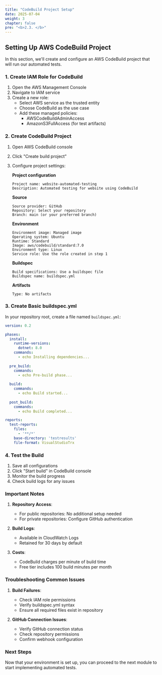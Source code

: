 ```yaml
---
title: "CodeBuild Project Setup"
date: 2025-07-04
weight: 3
chapter: false
pre: "<b>2.3. </b>"
---
```


## Setting Up AWS CodeBuild Project

In this section, we'll create and configure an AWS CodeBuild project that will run our automated tests.

### 1. Create IAM Role for CodeBuild

1. Open the AWS Management Console
2. Navigate to IAM service
3. Create a new role:
   - Select AWS service as the trusted entity
   - Choose CodeBuild as the use case
   - Add these managed policies:
     - AWSCodeBuildAdminAccess
     - AmazonS3FullAccess (for test artifacts)

### 2. Create CodeBuild Project

1. Open AWS CodeBuild console
2. Click "Create build project"
3. Configure project settings:

   **Project configuration**
   ```
   Project name: website-automated-testing
   Description: Automated testing for website using CodeBuild
   ```

   **Source**
   ```
   Source provider: GitHub
   Repository: Select your repository
   Branch: main (or your preferred branch)
   ```

   **Environment**
   ```
   Environment image: Managed image
   Operating system: Ubuntu
   Runtime: Standard
   Image: aws/codebuild/standard:7.0
   Environment type: Linux
   Service role: Use the role created in step 1
   ```

   **Buildspec**
   ```
   Build specifications: Use a buildspec file
   Buildspec name: buildspec.yml
   ```

   **Artifacts**
   ```
   Type: No artifacts
   ```

### 3. Create Basic buildspec.yml

In your repository root, create a file named `buildspec.yml`:

```yaml
version: 0.2

phases:
  install:
    runtime-versions:
      dotnet: 8.0
    commands:
      - echo Installing dependencies...
      
  pre_build:
    commands:
      - echo Pre-build phase...
      
  build:
    commands:
      - echo Build started...
      
  post_build:
    commands:
      - echo Build completed...

reports:
  test-reports:
    files:
      - '**/*'
    base-directory: 'testresults'
    file-format: VisualStudioTrx
```

### 4. Test the Build

1. Save all configurations
2. Click "Start build" in CodeBuild console
3. Monitor the build progress
4. Check build logs for any issues

### Important Notes

1. **Repository Access**:
   - For public repositories: No additional setup needed
   - For private repositories: Configure GitHub authentication

2. **Build Logs**:
   - Available in CloudWatch Logs
   - Retained for 30 days by default

3. **Costs**:
   - CodeBuild charges per minute of build time
   - Free tier includes 100 build minutes per month

### Troubleshooting Common Issues

1. **Build Failures**:
   - Check IAM role permissions
   - Verify buildspec.yml syntax
   - Ensure all required files exist in repository

2. **GitHub Connection Issues**:
   - Verify GitHub connection status
   - Check repository permissions
   - Confirm webhook configuration

### Next Steps

Now that your environment is set up, you can proceed to the next module to start implementing automated tests.
